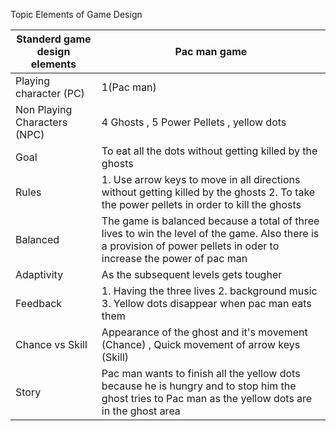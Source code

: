 Topic Elements of Game Design

| Standerd game design elements | Pac man game                                                 |
| ----------------------------- | ------------------------------------------------------------ |
| Playing character (PC)        | 1(Pac man)                                                   |
| Non Playing Characters (NPC)  | 4 Ghosts , 5 Power Pellets , yellow dots                     |
| Goal                          | To eat all the dots without getting killed by the ghosts     |
| Rules                         | 1. Use arrow keys to move in all directions without getting killed by the ghosts 2. To take the power pellets in order to kill the ghosts |
| Balanced                      | The game is balanced because a total of three lives to win the level of the game. Also there is a provision of power pellets in oder to increase the power of pac man |
| Adaptivity                    | As the subsequent levels gets tougher                        |
| Feedback                      | 1. Having the three lives 2. background music 3. Yellow dots disappear when pac man eats them |
| Chance vs Skill               | Appearance of the ghost and it's movement (Chance) , Quick movement of arrow keys (Skill) |
| Story                         | Pac man wants to finish all the yellow dots because he is hungry and to stop him the ghost tries to Pac man as the yellow dots are in the ghost area |


